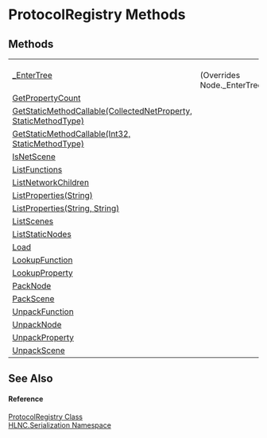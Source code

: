 # ProtocolRegistry Methods




## Methods
<table>
<tr>
<td><a href="M_HLNC_Serialization_ProtocolRegistry__EnterTree">_EnterTree</a></td>
<td><br />(Overrides Node._EnterTree())</td></tr>
<tr>
<td><a href="M_HLNC_Serialization_ProtocolRegistry_GetPropertyCount">GetPropertyCount</a></td>
<td> </td></tr>
<tr>
<td><a href="M_HLNC_Serialization_ProtocolRegistry_GetStaticMethodCallable">GetStaticMethodCallable(CollectedNetProperty, StaticMethodType)</a></td>
<td> </td></tr>
<tr>
<td><a href="M_HLNC_Serialization_ProtocolRegistry_GetStaticMethodCallable_1">GetStaticMethodCallable(Int32, StaticMethodType)</a></td>
<td> </td></tr>
<tr>
<td><a href="M_HLNC_Serialization_ProtocolRegistry_IsNetScene">IsNetScene</a></td>
<td> </td></tr>
<tr>
<td><a href="M_HLNC_Serialization_ProtocolRegistry_ListFunctions">ListFunctions</a></td>
<td> </td></tr>
<tr>
<td><a href="M_HLNC_Serialization_ProtocolRegistry_ListNetworkChildren">ListNetworkChildren</a></td>
<td> </td></tr>
<tr>
<td><a href="M_HLNC_Serialization_ProtocolRegistry_ListProperties">ListProperties(String)</a></td>
<td> </td></tr>
<tr>
<td><a href="M_HLNC_Serialization_ProtocolRegistry_ListProperties_1">ListProperties(String, String)</a></td>
<td> </td></tr>
<tr>
<td><a href="M_HLNC_Serialization_ProtocolRegistry_ListScenes">ListScenes</a></td>
<td> </td></tr>
<tr>
<td><a href="M_HLNC_Serialization_ProtocolRegistry_ListStaticNodes">ListStaticNodes</a></td>
<td> </td></tr>
<tr>
<td><a href="M_HLNC_Serialization_ProtocolRegistry_Load">Load</a></td>
<td> </td></tr>
<tr>
<td><a href="M_HLNC_Serialization_ProtocolRegistry_LookupFunction">LookupFunction</a></td>
<td> </td></tr>
<tr>
<td><a href="M_HLNC_Serialization_ProtocolRegistry_LookupProperty">LookupProperty</a></td>
<td> </td></tr>
<tr>
<td><a href="M_HLNC_Serialization_ProtocolRegistry_PackNode">PackNode</a></td>
<td> </td></tr>
<tr>
<td><a href="M_HLNC_Serialization_ProtocolRegistry_PackScene">PackScene</a></td>
<td> </td></tr>
<tr>
<td><a href="M_HLNC_Serialization_ProtocolRegistry_UnpackFunction">UnpackFunction</a></td>
<td> </td></tr>
<tr>
<td><a href="M_HLNC_Serialization_ProtocolRegistry_UnpackNode">UnpackNode</a></td>
<td> </td></tr>
<tr>
<td><a href="M_HLNC_Serialization_ProtocolRegistry_UnpackProperty">UnpackProperty</a></td>
<td> </td></tr>
<tr>
<td><a href="M_HLNC_Serialization_ProtocolRegistry_UnpackScene">UnpackScene</a></td>
<td> </td></tr>
</table>

## See Also


#### Reference
<a href="T_HLNC_Serialization_ProtocolRegistry">ProtocolRegistry Class</a>  
<a href="N_HLNC_Serialization">HLNC.Serialization Namespace</a>  
